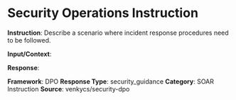 # Security Operations Instruction

**Instruction**: Describe a scenario where incident response procedures need to be followed.

**Input/Context**: 

**Response**: 

**Framework**: DPO
**Response Type**: security_guidance
**Category**: SOAR Instruction
**Source**: venkycs/security-dpo
